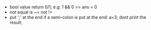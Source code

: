 * bool value return 0/1; e.g: 1 && 0  >> ans = 0
* not equal is ~= not !=  
* put ';' at the end if a semi-colon is put at the end:  a=3; dont print the result;
